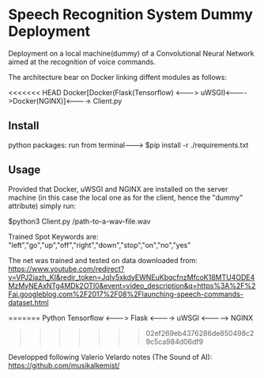 # Speech Recognition System Dummy Deployment

Deployment on a local machine(dummy) of a Convolutional Neural Network aimed at the recognition of voice commands.

The architecture bear on Docker linking diffent modules as follows:

<<<<<<< HEAD
Docker[Docker(Flask(Tensorflow) <---> uWSGI)<---->Docker(NGINX)]<----> Client.py

## Install
python packages:
run from terminal---> $pip install -r ./requirements.txt

## Usage

Provided that Docker, uWSGI and NGINX are installed on the server machine (in this case the local one as for the client, hence the "dummy" attribute) simply run:

$python3 Client.py /path-to-a-wav-file.wav

Trained Spot Keywords are: "left","go","up","off","right","down","stop","on","no","yes"

The net was trained and tested on data downloaded from:
https://www.youtube.com/redirect?v=VPJ2jazh_KI&redir_token=JqIv5xkdyEWNEuKbqcfnzMfcoK18MTU4ODE4MzMyNEAxNTg4MDk2OTI0&event=video_description&q=https%3A%2F%2Fai.googleblog.com%2F2017%2F08%2Flaunching-speech-commands-dataset.html

=======
Python Tensorflow <---> Flask <----> uWSGI <-----> NGINX
>>>>>>> 02ef269eb4376286de850498c29c5ca984d06df9

Developped following Valerio Velardo notes (The Sound of AI): https://github.com/musikalkemist/
